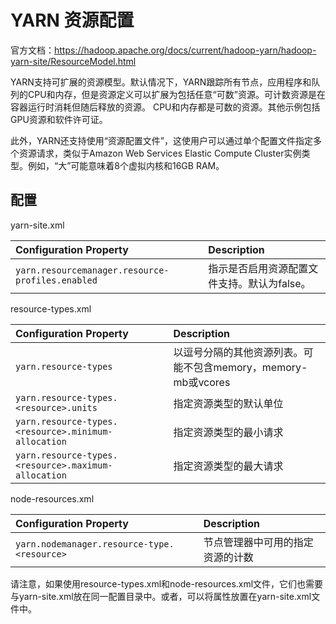 # YARN 资源配置

官方文档：https://hadoop.apache.org/docs/current/hadoop-yarn/hadoop-yarn-site/ResourceModel.html

YARN支持可扩展的资源模型。默认情况下，YARN跟踪所有节点，应用程序和队列的CPU和内存，但是资源定义可以扩展为包括任意“可数”资源。可计数资源是在容器运行时消耗但随后释放的资源。 CPU和内存都是可数的资源。其他示例包括GPU资源和软件许可证。

此外，YARN还支持使用“资源配置文件”，这使用户可以通过单个配置文件指定多个资源请求，类似于Amazon Web Services Elastic Compute Cluster实例类型。例如，“大”可能意味着8个虚拟内核和16GB RAM。



## 配置

yarn-site.xml

| Configuration Property                           | Description                                 |
| :----------------------------------------------- | :------------------------------------------ |
| `yarn.resourcemanager.resource-profiles.enabled` | 指示是否启用资源配置文件支持。默认为false。 |

resource-types.xml

| Configuration Property                              | Description                                                  |
| :-------------------------------------------------- | :----------------------------------------------------------- |
| `yarn.resource-types`                               | 以逗号分隔的其他资源列表。可能不包含memory，memory-mb或vcores |
| `yarn.resource-types.<resource>.units`              | 指定资源类型的默认单位                                       |
| `yarn.resource-types.<resource>.minimum-allocation` | 指定资源类型的最小请求                                       |
| `yarn.resource-types.<resource>.maximum-allocation` | 指定资源类型的最大请求                                       |

node-resources.xml

| Configuration Property                      | Description                      |
| :------------------------------------------ | :------------------------------- |
| `yarn.nodemanager.resource-type.<resource>` | 节点管理器中可用的指定资源的计数 |

请注意，如果使用resource-types.xml和node-resources.xml文件，它们也需要与yarn-site.xml放在同一配置目录中。或者，可以将属性放置在yarn-site.xml文件中。

















